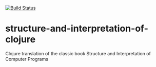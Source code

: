 [![Build Status](https://travis-ci.org/hwasungmars/structure-and-interpretation-of-clojure.svg)](https://travis-ci.org/hwasungmars/structure-and-interpretation-of-clojure)

# structure-and-interpretation-of-clojure
Clojure translation of the classic book Structure and Interpretation of Computer Programs
